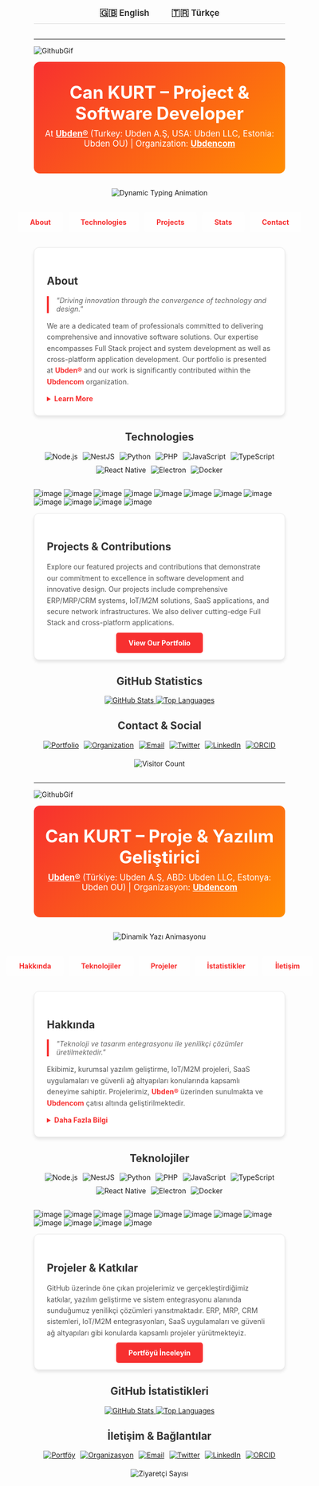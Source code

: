 <!-- LANGUAGE TOGGLE with Flag Icons -->
<div align="center" style="padding: 10px; border-bottom: 1px solid #ddd; margin-bottom: 30px;">
  <a href="#english" style="margin: 0 20px; font-size: 1.2em; font-weight: bold; text-decoration: none; color: #333;">
    <span style="font-size:1.2em;">🇬🇧</span> English
  </a>
  <a href="#turkish" style="margin: 0 20px; font-size: 1.2em; font-weight: bold; text-decoration: none; color: #333;">
    <span style="font-size:1.2em;">🇹🇷</span> Türkçe
  </a>
</div>

---
![GithubGif](https://github.com/user-attachments/assets/6183c90c-51e3-44f8-8b2d-5b3bb46a3ea3)



<!-- =================== ENGLISH SECTION =================== -->
<a id="english"></a>
<!-- Header with Gradient Background -->
<div style="background: linear-gradient(135deg, #F73030, #FF8C00); color: #fff; padding: 40px 20px; text-align: center; border-radius: 12px; margin-bottom: 30px;">
  <h1 style="font-size: 2.5em; margin: 0;">Can KURT – Project & Software Developer</h1>
  <p style="font-size: 1.2em; margin: 10px 0;">
    At <a href="https://github.com/ubden" style="color: #fff; text-decoration: underline; font-weight: bold;">Ubden®</a>  
    (Turkey: Ubden A.Ş, USA: Ubden LLC, Estonia: Ubden OU) | Organization: <a href="https://github.com/ubdencom" style="color: #fff; text-decoration: underline; font-weight: bold;">Ubdencom</a>
  </p>
</div>

<!-- Dynamic Typing Animation -->
<div align="center" style="margin-bottom:30px;">
  <img src="https://readme-typing-svg.herokuapp.com?font=Roboto&size=30&duration=6000&pause=1000&color=FFFFFF&center=true&width=800&lines=ERP%2C+MRP%2C+CRM+Solutions;IoT+%26+M2M+Innovations;SaaS+%26+Cross-Platform+Development;Full+Stack+%2B+Agile+Project+Management;RESTful+%26+WebSocket+Integration;SD%E2%80%93WAN+%2B+Secure+Network+Design" alt="Dynamic Typing Animation" style="max-width:100%;"/>
</div>

<!-- Full-width Transparent Navigation Bar with Hover Effect -->
<div style="width: 100%; display: flex; justify-content: center; gap: 10px; margin-bottom: 30px;">
  <a href="#about-en" style="background: rgba(255,255,255,0.2); padding: 12px 25px; border-radius: 5px; text-decoration: none; color: #F73030; font-weight: bold; transition: background 0.3s;"
     onmouseover="this.style.background='rgba(255,255,255,0.4)'" onmouseout="this.style.background='rgba(255,255,255,0.2)'">
    About
  </a>
  <a href="#tech-en" style="background: rgba(255,255,255,0.2); padding: 12px 25px; border-radius: 5px; text-decoration: none; color: #F73030; font-weight: bold; transition: background 0.3s;"
     onmouseover="this.style.background='rgba(255,255,255,0.4)'" onmouseout="this.style.background='rgba(255,255,255,0.2)'">
    Technologies
  </a>
  <a href="#projects-en" style="background: rgba(255,255,255,0.2); padding: 12px 25px; border-radius: 5px; text-decoration: none; color: #F73030; font-weight: bold; transition: background 0.3s;"
     onmouseover="this.style.background='rgba(255,255,255,0.4)'" onmouseout="this.style.background='rgba(255,255,255,0.2)'">
    Projects
  </a>
  <a href="#stats-en" style="background: rgba(255,255,255,0.2); padding: 12px 25px; border-radius: 5px; text-decoration: none; color: #F73030; font-weight: bold; transition: background 0.3s;"
     onmouseover="this.style.background='rgba(255,255,255,0.4)'" onmouseout="this.style.background='rgba(255,255,255,0.2)'">
    Stats
  </a>
  <a href="#contact-en" style="background: rgba(255,255,255,0.2); padding: 12px 25px; border-radius: 5px; text-decoration: none; color: #F73030; font-weight: bold; transition: background 0.3s;"
     onmouseover="this.style.background='rgba(255,255,255,0.4)'" onmouseout="this.style.background='rgba(255,255,255,0.2)'">
    Contact
  </a>
</div>

<!-- About Section -->
<a id="about-en"></a>
<div style="background: #fff; border: 1px solid #eaeaea; box-shadow: 0 4px 6px rgba(0,0,0,0.1); border-radius: 10px; padding: 25px; max-width: 800px; margin: 0 auto 30px;">
  <h2 style="color: #333;">About</h2>
  <blockquote style="border-left: 4px solid #F73030; margin: 15px 0; padding-left: 15px; color: #666; font-style: italic;">
    "Driving innovation through the convergence of technology and design."
  </blockquote>
  <p style="color: #555; line-height: 1.6;">
    We are a dedicated team of professionals committed to delivering comprehensive and innovative software solutions. Our expertise encompasses Full Stack project and system development as well as cross-platform application development. Our portfolio is presented at <a href="https://github.com/ubden" style="color: #F73030; font-weight: bold; text-decoration: none;">Ubden®</a> and our work is significantly contributed within the <a href="https://github.com/ubdencom" style="color: #F73030; font-weight: bold; text-decoration: none;">Ubdencom</a> organization.
  </p>
  <details style="margin-top: 10px;">
    <summary style="cursor: pointer; color: #F73030; font-weight: bold;">Learn More</summary>
    <p style="color: #555; line-height: 1.6;">
      Our operations are rooted in modern Agile and Scrum methodologies, ensuring seamless integration of systems and projects. With expertise in ERP, MRP, CRM systems, IoT/M2M innovations, and SaaS platforms, we build secure, scalable, and efficient solutions that meet global standards.
    </p>
  </details>
</div>

<!-- Technologies Section -->
<a id="tech-en"></a>
<div style="max-width: 800px; margin: 0 auto 30px; text-align: center;">
  <h2 style="color: #333;">Technologies</h2>
  <div style="display: flex; flex-wrap: wrap; justify-content: center; gap: 10px; margin-top: 15px;">
    <img src="https://img.shields.io/badge/-Node.js-339933?style=for-the-badge&logo=node.js&logoColor=white" alt="Node.js"/>
    <img src="https://img.shields.io/badge/-NestJS-E0234E?style=for-the-badge&logo=nestjs&logoColor=white" alt="NestJS"/>
    <img src="https://img.shields.io/badge/-Python-3776AB?style=for-the-badge&logo=python&logoColor=white" alt="Python"/>
    <img src="https://img.shields.io/badge/-PHP-777BB4?style=for-the-badge&logo=php&logoColor=white" alt="PHP"/>
    <img src="https://img.shields.io/badge/-JavaScript-F7DF1E?style=for-the-badge&logo=javascript&logoColor=black" alt="JavaScript"/>
    <img src="https://img.shields.io/badge/-TypeScript-3178C6?style=for-the-badge&logo=typescript&logoColor=fff" alt="TypeScript"/>
    <img src="https://img.shields.io/badge/-React%20Native-61DAFB?style=for-the-badge&logo=react&logoColor=222" alt="React Native"/>
    <img src="https://img.shields.io/badge/-Electron-47848F?style=for-the-badge&logo=Electron&logoColor=white" alt="Electron"/>
    <img src="https://img.shields.io/badge/-Docker-2496ED?style=for-the-badge&logo=docker&logoColor=white" alt="Docker"/>
    <!-- Additional badges can be added as needed -->
  </div>
</div>

![image](https://github.com/user-attachments/assets/e0101f10-b541-48eb-889c-48413624700d)
![image](https://github.com/user-attachments/assets/0fc090db-fee9-401b-bdb7-5baf2b2a1dd5)
![image](https://github.com/user-attachments/assets/9a241d41-7753-4d9a-ac69-695416681a46)
![image](https://github.com/user-attachments/assets/f62e2aeb-1fcd-4a99-8ec6-373ff0635cc0)
![image](https://github.com/user-attachments/assets/149400c5-ce24-4278-a923-d32e91df430d)
![image](https://github.com/user-attachments/assets/e0f79551-eb3a-42a1-bcdf-85e3926911fd)
![image](https://github.com/user-attachments/assets/42deabf7-db72-4ae4-b49f-34397a0e419c)
![image](https://github.com/user-attachments/assets/f9e901aa-6777-4e28-b78d-015d26c31a65)
![image](https://github.com/user-attachments/assets/4bf25be0-30d1-41bc-ba18-3974763e9997)
![image](https://github.com/user-attachments/assets/2e6f315f-bd85-4e60-bf9e-c55633237012)
![image](https://github.com/user-attachments/assets/c2192e56-d604-4b6f-8f79-2b9189255c50)
![image](https://github.com/user-attachments/assets/7d8d93cb-228e-45c4-a3bb-c02553dd3d1f)












<!-- Projects Section -->
<a id="projects-en"></a>
<div style="background: #fff; border: 1px solid #eaeaea; box-shadow: 0 4px 6px rgba(0,0,0,0.1); border-radius: 10px; padding: 25px; max-width: 800px; margin: 0 auto 30px;">
  <h2 style="color: #333;">Projects & Contributions</h2>
  <p style="color: #555; line-height: 1.6;">
    Explore our featured projects and contributions that demonstrate our commitment to excellence in software development and innovative design. Our projects include comprehensive ERP/MRP/CRM systems, IoT/M2M solutions, SaaS applications, and secure network infrastructures. We also deliver cutting-edge Full Stack and cross-platform applications.
  </p>
  <div style="text-align: center; margin-top: 20px;">
    <a href="https://github.com/ubden" style="background:#F73030; color:#fff; padding:12px 25px; border-radius:5px; text-decoration:none; font-weight:bold;">View Our Portfolio</a>
  </div>
</div>

<!-- Advanced GitHub Stats Section -->
<a id="stats-en"></a>
<div style="max-width: 800px; margin: 0 auto 30px; text-align: center;">
  <h2 style="color: #333;">GitHub Statistics</h2>
  <div style="display: flex; flex-wrap: wrap; justify-content: center; gap: 20px; margin-top: 15px;">
    <div>
      <a href="https://github.com/ubden">
        <img src="https://github-readme-stats.vercel.app/api?username=ubden&show_icons=true&theme=tokyonight&count_private=true&rank_icon=github" alt="GitHub Stats" style="max-width:100%;"/>
      </a>
      <a href="https://github.com/ubden">
        <img src="https://github-readme-stats.vercel.app/api/top-langs/?username=ubden&layout=compact&langs_count=8&theme=tokyonight" alt="Top Languages" style="max-width:100%;"/>
      </a>
    </div>
  </div>
</div>

<!-- Contact & Social Section -->
<a id="contact-en"></a>
<div style="max-width: 800px; margin: 0 auto 30px; text-align: center;">
  <h2 style="color: #333;">Contact & Social</h2>
  <div style="display: flex; flex-wrap: wrap; justify-content: center; gap: 10px; margin-top: 15px;">
    <a href="https://github.com/ubden" target="_blank">
      <img src="https://img.shields.io/badge/Portfolio-Ubden®-blue?style=for-the-badge&logo=github" alt="Portfolio"/>
    </a>
    <a href="https://github.com/ubdencom" target="_blank">
      <img src="https://img.shields.io/badge/Organization-Ubdencom-blue?style=for-the-badge&logo=github" alt="Organization"/>
    </a>
    <a href="mailto:info@ubden.com" target="_blank">
      <img src="https://img.shields.io/badge/Email-info@ubden.com-red?style=for-the-badge&logo=gmail" alt="Email"/>
    </a>
    <a href="https://twitter.com/ck_cankurt" target="_blank">
      <img src="https://img.shields.io/twitter/follow/ck_cankurt?style=for-the-badge" alt="Twitter"/>
    </a>
    <a href="https://www.linkedin.com/in/can-kurt" target="_blank">
      <img src="https://img.shields.io/badge/LinkedIn-Ubden-blue?style=for-the-badge&logo=linkedin" alt="LinkedIn"/>
    </a>
    <a href="https://orcid.org/0009-0007-9163-6790" target="_blank">
      <img src="https://img.shields.io/badge/ORCID-0009--0007--9163--6790-green?style=for-the-badge&logo=orcid" alt="ORCID"/>
    </a>
  </div>
  <div style="margin-top:20px;">
    <img src="https://komarev.com/ghpvc/?username=ubden&style=flat-square" alt="Visitor Count"/>
  </div>
</div>

---
![GithubGif](https://github.com/user-attachments/assets/6183c90c-51e3-44f8-8b2d-5b3bb46a3ea3)

<!-- =================== TURKISH SECTION =================== -->
<a id="turkish"></a>
<!-- Header with Gradient Background -->
<div style="background: linear-gradient(135deg, #F73030, #FF8C00); color: #fff; padding: 40px 20px; text-align: center; border-radius: 12px; margin-bottom: 30px;">
  <h1 style="font-size: 2.5em; margin: 0;">Can KURT – Proje & Yazılım Geliştirici</h1>
  <p style="font-size: 1.2em; margin: 10px 0;">
    <a href="https://github.com/ubden" style="color: #fff; text-decoration: underline; font-weight: bold;">Ubden®</a>
    (Türkiye: Ubden A.Ş, ABD: Ubden LLC, Estonya: Ubden OU) | Organizasyon: <a href="https://github.com/ubdencom" style="color: #fff; text-decoration: underline; font-weight: bold;">Ubdencom</a>
  </p>
</div>

<!-- Dynamic Typing Animation -->
<div align="center" style="margin-bottom:30px;">
  <img src="https://readme-typing-svg.herokuapp.com?font=Roboto&size=30&duration=6000&pause=1000&color=FFFFFF&center=true&width=800&lines=ERP%2C+MRP%2C+CRM+%26+Kurumsal+Yaz%C4%B1l%C4%B1m;IoT+%26+M2M+Yenilikleri;SaaS+%26+Cross-Platform+Uygulamalar;Full+Stack+%2B+Agile+%26+Scrum+Y%C3%B6netimi;RESTful+%26+WebSocket+Entegrasyonu;SD%E2%80%93WAN+%2B+G%C3%BCvenli+A%C4%9F+Mimarisinde" alt="Dinamik Yazı Animasyonu" style="max-width:100%;"/>
</div>

<!-- Full-width Transparent Navigation Bar with Hover Effect -->
<div style="width: 100%; display: flex; justify-content: center; gap: 10px; margin-bottom: 30px;">
  <a href="#hakkimda-tr" style="background: rgba(255,255,255,0.2); padding: 12px 25px; border-radius: 5px; text-decoration: none; color: #F73030; font-weight: bold; transition: background 0.3s;"
     onmouseover="this.style.background='rgba(255,255,255,0.4)'" onmouseout="this.style.background='rgba(255,255,255,0.2)'">
    Hakkında
  </a>
  <a href="#tech-tr" style="background: rgba(255,255,255,0.2); padding: 12px 25px; border-radius: 5px; text-decoration: none; color: #F73030; font-weight: bold; transition: background 0.3s;"
     onmouseover="this.style.background='rgba(255,255,255,0.4)'" onmouseout="this.style.background='rgba(255,255,255,0.2)'">
    Teknolojiler
  </a>
  <a href="#projeler-tr" style="background: rgba(255,255,255,0.2); padding: 12px 25px; border-radius: 5px; text-decoration: none; color: #F73030; font-weight: bold; transition: background 0.3s;"
     onmouseover="this.style.background='rgba(255,255,255,0.4)'" onmouseout="this.style.background='rgba(255,255,255,0.2)'">
    Projeler
  </a>
  <a href="#istatistikler-tr" style="background: rgba(255,255,255,0.2); padding: 12px 25px; border-radius: 5px; text-decoration: none; color: #F73030; font-weight: bold; transition: background 0.3s;"
     onmouseover="this.style.background='rgba(255,255,255,0.4)'" onmouseout="this.style.background='rgba(255,255,255,0.2)'">
    İstatistikler
  </a>
  <a href="#iletisim-tr" style="background: rgba(255,255,255,0.2); padding: 12px 25px; border-radius: 5px; text-decoration: none; color: #F73030; font-weight: bold; transition: background 0.3s;"
     onmouseover="this.style.background='rgba(255,255,255,0.4)'" onmouseout="this.style.background='rgba(255,255,255,0.2)'">
    İletişim
  </a>
</div>

<!-- Hakkında Section -->
<a id="hakkimda-tr"></a>
<div style="background: #fff; border: 1px solid #eaeaea; box-shadow: 0 4px 6px rgba(0,0,0,0.1); border-radius: 10px; padding: 25px; max-width: 800px; margin: 0 auto 30px;">
  <h2 style="color: #333;">Hakkında</h2>
  <blockquote style="border-left: 4px solid #F73030; margin: 15px 0; padding-left: 15px; color: #666; font-style: italic;">
    "Teknoloji ve tasarım entegrasyonu ile yenilikçi çözümler üretilmektedir."
  </blockquote>
  <p style="color: #555; line-height: 1.6;">
    Ekibimiz, kurumsal yazılım geliştirme, IoT/M2M projeleri, SaaS uygulamaları ve güvenli ağ altyapıları konularında kapsamlı deneyime sahiptir. Projelerimiz, <a href="https://github.com/ubden" style="color: #F73030; font-weight: bold; text-decoration: none;">Ubden®</a> üzerinden sunulmakta ve <a href="https://github.com/ubdencom" style="color: #F73030; font-weight: bold; text-decoration: none;">Ubdencom</a> çatısı altında geliştirilmektedir.
  </p>
  <details style="margin-top: 10px;">
    <summary style="cursor: pointer; color: #F73030; font-weight: bold;">Daha Fazla Bilgi</summary>
    <p style="color: #555; line-height: 1.6;">
      Çalışmalarımız Agile ve Scrum metodolojileri doğrultusunda yürütülmekte olup, ERP, MRP, CRM, IoT, M2M, RESTful API ve WebSocket entegrasyonları, SD-WAN ve güvenli ağ mimarileri gibi alanlarda yenilikçi çözümler sunmaktayız.
    </p>
  </details>
</div>

<!-- Teknolojiler Section -->
<a id="tech-tr"></a>
<div style="max-width: 800px; margin: 0 auto 30px; text-align: center;">
  <h2 style="color: #333;">Teknolojiler</h2>
  <div style="display: flex; flex-wrap: wrap; justify-content: center; gap: 10px; margin-top: 15px;">
    <img src="https://img.shields.io/badge/-Node.js-339933?style=for-the-badge&logo=node.js&logoColor=white" alt="Node.js"/>
    <img src="https://img.shields.io/badge/-NestJS-E0234E?style=for-the-badge&logo=nestjs&logoColor=white" alt="NestJS"/>
    <img src="https://img.shields.io/badge/-Python-3776AB?style=for-the-badge&logo=python&logoColor=white" alt="Python"/>
    <img src="https://img.shields.io/badge/-PHP-777BB4?style=for-the-badge&logo=php&logoColor=white" alt="PHP"/>
    <img src="https://img.shields.io/badge/-JavaScript-F7DF1E?style=for-the-badge&logo=javascript&logoColor=black" alt="JavaScript"/>
    <img src="https://img.shields.io/badge/-TypeScript-3178C6?style=for-the-badge&logo=typescript&logoColor=fff" alt="TypeScript"/>
    <img src="https://img.shields.io/badge/-React%20Native-61DAFB?style=for-the-badge&logo=react&logoColor=222" alt="React Native"/>
    <img src="https://img.shields.io/badge/-Electron-47848F?style=for-the-badge&logo=Electron&logoColor=white" alt="Electron"/>
    <img src="https://img.shields.io/badge/-Docker-2496ED?style=for-the-badge&logo=docker&logoColor=white" alt="Docker"/>
    <!-- Ek rozetler eklenebilir -->
  </div>
</div>


![image](https://github.com/user-attachments/assets/e0101f10-b541-48eb-889c-48413624700d)
![image](https://github.com/user-attachments/assets/0fc090db-fee9-401b-bdb7-5baf2b2a1dd5)
![image](https://github.com/user-attachments/assets/9a241d41-7753-4d9a-ac69-695416681a46)
![image](https://github.com/user-attachments/assets/f62e2aeb-1fcd-4a99-8ec6-373ff0635cc0)
![image](https://github.com/user-attachments/assets/149400c5-ce24-4278-a923-d32e91df430d)
![image](https://github.com/user-attachments/assets/e0f79551-eb3a-42a1-bcdf-85e3926911fd)
![image](https://github.com/user-attachments/assets/42deabf7-db72-4ae4-b49f-34397a0e419c)
![image](https://github.com/user-attachments/assets/f9e901aa-6777-4e28-b78d-015d26c31a65)
![image](https://github.com/user-attachments/assets/4bf25be0-30d1-41bc-ba18-3974763e9997)
![image](https://github.com/user-attachments/assets/2e6f315f-bd85-4e60-bf9e-c55633237012)
![image](https://github.com/user-attachments/assets/c2192e56-d604-4b6f-8f79-2b9189255c50)
![image](https://github.com/user-attachments/assets/7d8d93cb-228e-45c4-a3bb-c02553dd3d1f)

<!-- Projeler Section -->
<a id="projeler-tr"></a>
<div style="background: #fff; border: 1px solid #eaeaea; box-shadow: 0 4px 6px rgba(0,0,0,0.1); border-radius: 10px; padding: 25px; max-width: 800px; margin: 0 auto 30px;">
  <h2 style="color: #333;">Projeler & Katkılar</h2>
  <p style="color: #555; line-height: 1.6;">
    GitHub üzerinde öne çıkan projelerimiz ve gerçekleştirdiğimiz katkılar, yazılım geliştirme ve sistem entegrasyonu alanında sunduğumuz yenilikçi çözümleri yansıtmaktadır. ERP, MRP, CRM sistemleri, IoT/M2M entegrasyonları, SaaS uygulamaları ve güvenli ağ altyapıları gibi konularda kapsamlı projeler yürütmekteyiz.
  </p>
  <div style="text-align: center; margin-top: 20px;">
    <a href="https://github.com/ubden" style="background:#F73030; color:#fff; padding:12px 25px; border-radius:5px; text-decoration:none; font-weight:bold;">Portföyü İnceleyin</a>
  </div>
</div>

<!-- İstatistikler Section -->
<a id="istatistikler-tr"></a>
<div style="max-width: 800px; margin: 0 auto 30px; text-align: center;">
  <h2 style="color: #333;">GitHub İstatistikleri</h2>
  <div style="display: flex; flex-wrap: wrap; justify-content: center; gap: 20px; margin-top: 15px;">
   <div>
      <a href="https://github.com/ubden">
        <img src="https://github-readme-stats.vercel.app/api?username=ubden&show_icons=true&theme=tokyonight&count_private=true&rank_icon=github" alt="GitHub Stats" style="max-width:100%;"/>
      </a>
      <a href="https://github.com/ubden">
        <img src="https://github-readme-stats.vercel.app/api/top-langs/?username=ubden&layout=compact&langs_count=8&theme=tokyonight" alt="Top Languages" style="max-width:100%;"/>
      </a>
    </div>
  </div>
</div>

<!-- İletişim & Bağlantılar Section -->
<a id="iletisim-tr"></a>
<div style="max-width: 800px; margin: 0 auto 30px; text-align: center;">
  <h2 style="color: #333;">İletişim & Bağlantılar</h2>
  <div style="display: flex; flex-wrap: wrap; justify-content: center; gap: 10px; margin-top: 15px;">
    <a href="https://github.com/ubden" target="_blank">
      <img src="https://img.shields.io/badge/Portföy-Ubden®-blue?style=for-the-badge&logo=github" alt="Portföy"/>
    </a>
    <a href="https://github.com/ubdencom" target="_blank">
      <img src="https://img.shields.io/badge/Organizasyon-Ubdencom-blue?style=for-the-badge&logo=github" alt="Organizasyon"/>
    </a>
    <a href="mailto:info@ubden.com" target="_blank">
      <img src="https://img.shields.io/badge/Email-info@ubden.com-red?style=for-the-badge&logo=gmail" alt="Email"/>
    </a>
    <a href="https://twitter.com/ck_cankurt" target="_blank">
      <img src="https://img.shields.io/twitter/follow/ck_cankurt?style=for-the-badge" alt="Twitter"/>
    </a>
    <a href="https://www.linkedin.com/in/can-kurt" target="_blank">
      <img src="https://img.shields.io/badge/LinkedIn-Ubden-blue?style=for-the-badge&logo=linkedin" alt="LinkedIn"/>
    </a>
    <a href="https://orcid.org/0009-0007-9163-6790" target="_blank">
      <img src="https://img.shields.io/badge/ORCID-0009--0007--9163--6790-green?style=for-the-badge&logo=orcid" alt="ORCID"/>
    </a>
  </div>
  <div style="margin-top:20px;">
    <img src="https://komarev.com/ghpvc/?username=ubden&style=flat-square" alt="Ziyaretçi Sayısı"/>
  </div>
</div>
